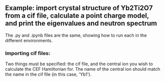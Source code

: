 ## Example: import crystal structure of Yb2Ti2O7 from a cif file, calculate a point charge model, and print the eigenvalues and neutron spectrum

The .py and .ipynb files are the same, showing how to run each in the different environments.

### Importing cif files:
Two things must be specified: the cif file, and the central ion you wish to calculate the CEF Hamiltonian for. The name of the central ion should match the name in the cif file (in this case, 'Yb1').
